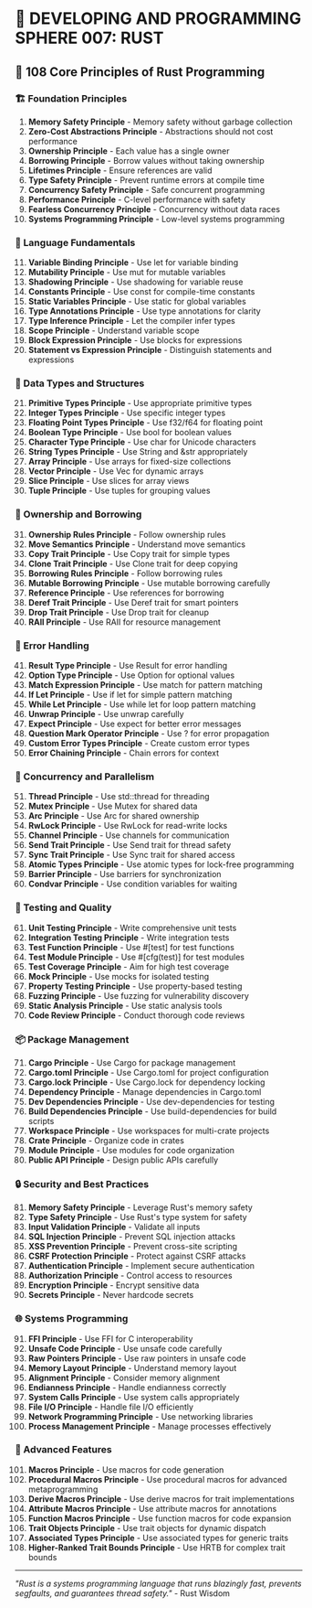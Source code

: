 # 🌟 DEVELOPING AND PROGRAMMING SPHERE 007: RUST

## 🦀 108 Core Principles of Rust Programming

### 🏗️ Foundation Principles

1. **Memory Safety Principle** - Memory safety without garbage collection
2. **Zero-Cost Abstractions Principle** - Abstractions should not cost performance
3. **Ownership Principle** - Each value has a single owner
4. **Borrowing Principle** - Borrow values without taking ownership
5. **Lifetimes Principle** - Ensure references are valid
6. **Type Safety Principle** - Prevent runtime errors at compile time
7. **Concurrency Safety Principle** - Safe concurrent programming
8. **Performance Principle** - C-level performance with safety
9. **Fearless Concurrency Principle** - Concurrency without data races
10. **Systems Programming Principle** - Low-level systems programming

### 🎯 Language Fundamentals

11. **Variable Binding Principle** - Use let for variable binding
12. **Mutability Principle** - Use mut for mutable variables
13. **Shadowing Principle** - Use shadowing for variable reuse
14. **Constants Principle** - Use const for compile-time constants
15. **Static Variables Principle** - Use static for global variables
16. **Type Annotations Principle** - Use type annotations for clarity
17. **Type Inference Principle** - Let the compiler infer types
18. **Scope Principle** - Understand variable scope
19. **Block Expression Principle** - Use blocks for expressions
20. **Statement vs Expression Principle** - Distinguish statements and expressions

### 🧮 Data Types and Structures

21. **Primitive Types Principle** - Use appropriate primitive types
22. **Integer Types Principle** - Use specific integer types
23. **Floating Point Types Principle** - Use f32/f64 for floating point
24. **Boolean Type Principle** - Use bool for boolean values
25. **Character Type Principle** - Use char for Unicode characters
26. **String Types Principle** - Use String and &str appropriately
27. **Array Principle** - Use arrays for fixed-size collections
28. **Vector Principle** - Use Vec for dynamic arrays
29. **Slice Principle** - Use slices for array views
30. **Tuple Principle** - Use tuples for grouping values

### 🎨 Ownership and Borrowing

31. **Ownership Rules Principle** - Follow ownership rules
32. **Move Semantics Principle** - Understand move semantics
33. **Copy Trait Principle** - Use Copy trait for simple types
34. **Clone Trait Principle** - Use Clone trait for deep copying
35. **Borrowing Rules Principle** - Follow borrowing rules
36. **Mutable Borrowing Principle** - Use mutable borrowing carefully
37. **Reference Principle** - Use references for borrowing
38. **Deref Trait Principle** - Use Deref trait for smart pointers
39. **Drop Trait Principle** - Use Drop trait for cleanup
40. **RAII Principle** - Use RAII for resource management

### 🔧 Error Handling

41. **Result Type Principle** - Use Result for error handling
42. **Option Type Principle** - Use Option for optional values
43. **Match Expression Principle** - Use match for pattern matching
44. **If Let Principle** - Use if let for simple pattern matching
45. **While Let Principle** - Use while let for loop pattern matching
46. **Unwrap Principle** - Use unwrap carefully
47. **Expect Principle** - Use expect for better error messages
48. **Question Mark Operator Principle** - Use ? for error propagation
49. **Custom Error Types Principle** - Create custom error types
50. **Error Chaining Principle** - Chain errors for context

### 🚀 Concurrency and Parallelism

51. **Thread Principle** - Use std::thread for threading
52. **Mutex Principle** - Use Mutex for shared data
53. **Arc Principle** - Use Arc for shared ownership
54. **RwLock Principle** - Use RwLock for read-write locks
55. **Channel Principle** - Use channels for communication
56. **Send Trait Principle** - Use Send trait for thread safety
57. **Sync Trait Principle** - Use Sync trait for shared access
58. **Atomic Types Principle** - Use atomic types for lock-free programming
59. **Barrier Principle** - Use barriers for synchronization
60. **Condvar Principle** - Use condition variables for waiting

### 🧪 Testing and Quality

61. **Unit Testing Principle** - Write comprehensive unit tests
62. **Integration Testing Principle** - Write integration tests
63. **Test Function Principle** - Use #[test] for test functions
64. **Test Module Principle** - Use #[cfg(test)] for test modules
65. **Test Coverage Principle** - Aim for high test coverage
66. **Mock Principle** - Use mocks for isolated testing
67. **Property Testing Principle** - Use property-based testing
68. **Fuzzing Principle** - Use fuzzing for vulnerability discovery
69. **Static Analysis Principle** - Use static analysis tools
70. **Code Review Principle** - Conduct thorough code reviews

### 📦 Package Management

71. **Cargo Principle** - Use Cargo for package management
72. **Cargo.toml Principle** - Use Cargo.toml for project configuration
73. **Cargo.lock Principle** - Use Cargo.lock for dependency locking
74. **Dependency Principle** - Manage dependencies in Cargo.toml
75. **Dev Dependencies Principle** - Use dev-dependencies for testing
76. **Build Dependencies Principle** - Use build-dependencies for build scripts
77. **Workspace Principle** - Use workspaces for multi-crate projects
78. **Crate Principle** - Organize code in crates
79. **Module Principle** - Use modules for code organization
80. **Public API Principle** - Design public APIs carefully

### 🔒 Security and Best Practices

81. **Memory Safety Principle** - Leverage Rust's memory safety
82. **Type Safety Principle** - Use Rust's type system for safety
83. **Input Validation Principle** - Validate all inputs
84. **SQL Injection Principle** - Prevent SQL injection attacks
85. **XSS Prevention Principle** - Prevent cross-site scripting
86. **CSRF Protection Principle** - Protect against CSRF attacks
87. **Authentication Principle** - Implement secure authentication
88. **Authorization Principle** - Control access to resources
89. **Encryption Principle** - Encrypt sensitive data
90. **Secrets Principle** - Never hardcode secrets

### 🌐 Systems Programming

91. **FFI Principle** - Use FFI for C interoperability
92. **Unsafe Code Principle** - Use unsafe code carefully
93. **Raw Pointers Principle** - Use raw pointers in unsafe code
94. **Memory Layout Principle** - Understand memory layout
95. **Alignment Principle** - Consider memory alignment
96. **Endianness Principle** - Handle endianness correctly
97. **System Calls Principle** - Use system calls appropriately
98. **File I/O Principle** - Handle file I/O efficiently
99. **Network Programming Principle** - Use networking libraries
100. **Process Management Principle** - Manage processes effectively

### 🚀 Advanced Features

101. **Macros Principle** - Use macros for code generation
102. **Procedural Macros Principle** - Use procedural macros for advanced metaprogramming
103. **Derive Macros Principle** - Use derive macros for trait implementations
104. **Attribute Macros Principle** - Use attribute macros for annotations
105. **Function Macros Principle** - Use function macros for code expansion
106. **Trait Objects Principle** - Use trait objects for dynamic dispatch
107. **Associated Types Principle** - Use associated types for generic traits
108. **Higher-Ranked Trait Bounds Principle** - Use HRTB for complex trait bounds

---

*"Rust is a systems programming language that runs blazingly fast, prevents segfaults, and guarantees thread safety."* - Rust Wisdom


